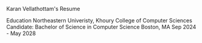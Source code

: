 Karan Vellathottam's Resume

Education
Northeastern Univeristy, Khoury College of Computer Sciences
Candidate: Bachelor of Science in Computer Science
Boston, MA Sep 2024 - May 2028
